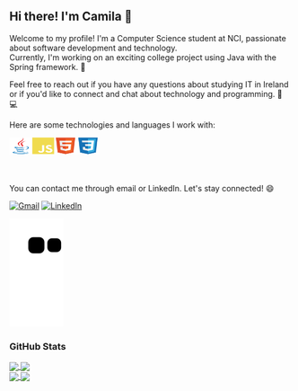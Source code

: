 ## Hi there! I'm Camila 🤗

Welcome to my profile! I'm a Computer Science student at NCI, passionate about software development and technology. 
<br>
Currently, I'm working on an exciting college project using Java with the Spring framework. 🌱

Feel free to reach out if you have any questions about studying IT in Ireland or if you'd like to connect and chat about technology and programming. 💬 💻

Here are some technologies and languages I work with:

<img align="left" alt="Camila-Java" height="30" width="40" src="https://raw.githubusercontent.com/devicons/devicon/master/icons/java/java-original.svg">
<img align="left" alt="Camila-Js" height="30" width="40" src="https://raw.githubusercontent.com/devicons/devicon/master/icons/javascript/javascript-plain.svg">
<img align="left" alt="Camila-HTML" height="30" width="40" src="https://raw.githubusercontent.com/devicons/devicon/master/icons/html5/html5-original.svg">
<img align="left" alt="Camila-CSS" height="30" width="40" src="https://raw.githubusercontent.com/devicons/devicon/master/icons/css3/css3-original.svg"> <br>

<br>
<br>
<br>

You can contact me through email or LinkedIn. Let's stay connected! 😄

[![Gmail](https://img.shields.io/badge/-Gmail-D14836?style=for-the-badge&logo=gmail&logoColor=white)](mailto:jeyse.camila@gmail.com)
[![LinkedIn](https://img.shields.io/badge/-LinkedIn-%230077B5?style=for-the-badge&logo=linkedin&logoColor=white)](https://www.linkedin.com/in/camila-rosa-ba0b839a/)

![Snake animation](https://github.com/rafaballerini/rafaballerini/blob/output/github-contribution-grid-snake.svg)

### GitHub Stats

<a href="https://github.com/CamilaRos">
  <img align="center" height="180em" src="https://github-readme-stats-eight-theta.vercel.app/api?username=CamilaRos&show_icons=true&theme=dracula&include_all_commits=true&count_private=true"/>
  <img align="center" height="180em" src="https://github-readme-stats-eight-theta.vercel.app/api/top-langs/?username=CamilaRos&layout=compact&langs_count=8&theme=dracula"/>
</a>

<div>
  <a href="https://github.com/CamilaRos">
    <img align="center" height="180em" src="https://github-readme-stats.vercel.app/api?username=CamilaRos&show_icons=true&theme=dracula&include_all_commits=true&count_private=true"/>
    <img align="center" height="180em" src="https://github-readme-stats.vercel.app/api/top-langs/?username=CamilaRos&layout=compact&langs_count=8&theme=dracula"/>
  </a>
</div>
